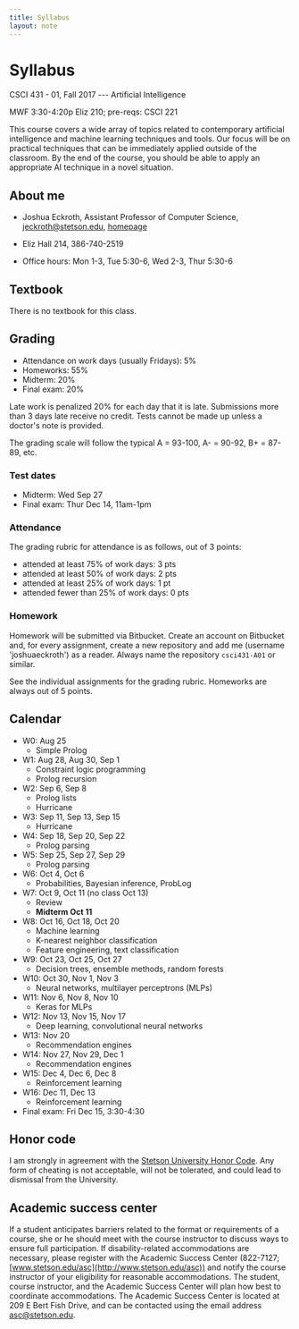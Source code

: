 ```yaml
---
title: Syllabus
layout: note
---
```


# Syllabus

CSCI 431 - 01, Fall 2017 --- Artificial Intelligence

MWF 3:30-4:20p Eliz 210; pre-reqs: CSCI 221

This course covers a wide array of topics related to contemporary artificial intelligence and machine learning techniques and tools. Our focus will be on practical techniques that can be immediately applied outside of the classroom. By the end of the course, you should be able to apply an appropriate AI technique in a novel situation.

## About me

- Joshua Eckroth, Assistant Professor of Computer Science, [jeckroth@stetson.edu](mailto:jeckroth@stetson.edu), [homepage](http://www2.stetson.edu/~jeckroth/)

- Eliz Hall 214, 386-740-2519

- Office hours: Mon 1-3, Tue 5:30-6, Wed 2-3, Thur 5:30-6

## Textbook

There is no textbook for this class.

## Grading

- Attendance on work days (usually Fridays): 5%
- Homeworks: 55%
- Midterm: 20%
- Final exam: 20%

Late work is penalized 20% for each day that it is late. Submissions
more than 3 days late receive no credit. Tests cannot be made up
unless a doctor's note is provided.

The grading scale will follow the typical A = 93-100, A- = 90-92, B+ = 87-89, etc.

### Test dates

- Midterm: Wed Sep 27
- Final exam: Thur Dec 14, 11am-1pm

### Attendance

The grading rubric for attendance is as follows, out of 3 points:

- attended at least 75% of work days: 3 pts
- attended at least 50% of work days: 2 pts
- attended at least 25% of work days: 1 pt
- attended fewer than 25% of work days: 0 pts

### Homework

Homework will be submitted via Bitbucket. Create an account on Bitbucket and, for every assignment, create a new repository and add me (username 'joshuaeckroth') as a reader. Always name the repository `csci431-A01` or similar.

See the individual assignments for the grading rubric. Homeworks are always out of 5 points.

## Calendar

- W0: Aug 25
  - Simple Prolog
- W1: Aug 28, Aug 30, Sep 1
  - Constraint logic programming
  - Prolog recursion
- W2: Sep 6, Sep 8
  - Prolog lists
  - Hurricane
- W3: Sep 11, Sep 13, Sep 15
  - Hurricane
- W4: Sep 18, Sep 20, Sep 22
  - Prolog parsing
- W5: Sep 25, Sep 27, Sep 29
  - Prolog parsing
- W6: Oct 4, Oct 6
  - Probabilities, Bayesian inference, ProbLog
- W7: Oct 9, Oct 11 (no class Oct 13)
  - Review
  - **Midterm Oct 11**
- W8: Oct 16, Oct 18, Oct 20
  - Machine learning
  - K-nearest neighbor classification
  - Feature engineering, text classification
- W9: Oct 23, Oct 25, Oct 27
  - Decision trees, ensemble methods, random forests
- W10: Oct 30, Nov 1, Nov 3
  - Neural networks, multilayer perceptrons (MLPs)
- W11: Nov 6, Nov 8, Nov 10
  - Keras for MLPs
- W12: Nov 13, Nov 15, Nov 17
  - Deep learning, convolutional neural networks
- W13: Nov 20
  - Recommendation engines
- W14: Nov 27, Nov 29, Dec 1
  - Recommendation engines
- W15: Dec 4, Dec 6, Dec 8
  - Reinforcement learning
- W16: Dec 11, Dec 13
  - Reinforcement learning
- Final exam: Fri Dec 15, 3:30-4:30

## Honor code

I am strongly in agreement with the [Stetson University Honor Code](http://www.stetson.edu/other/honor-system/). Any form of cheating is not acceptable, will not be tolerated, and could lead to dismissal from the University.

## Academic success center

If a student anticipates barriers related to the format or requirements of a course, she or he should meet with the course instructor to discuss ways to ensure full participation. If disability-related accommodations are necessary, please register with the Academic Success Center (822-7127; [www.stetson.edu/asc](http://www.stetson.edu/asc)) and notify the course instructor of your eligibility for reasonable accommodations. The student, course instructor, and the Academic Success Center will plan how best to coordinate accommodations. The Academic Success Center is located at 209 E Bert Fish Drive, and can be contacted using the email address [asc@stetson.edu](mailto:asc@stetson.edu).


